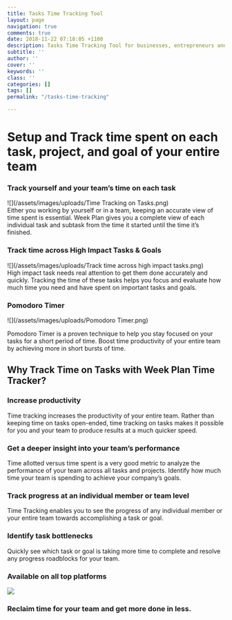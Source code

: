 ```yaml
---
title: Tasks Time Tracking Tool
layout: page
navigation: true
comments: true
date: 2018-11-22 07:18:05 +1100
description: Tasks Time Tracking Tool for businesses, entrepreneurs and teams globally.
subtitle: ''
author: ''
cover: ''
keywords: ''
class: ''
categories: []
tags: []
permalink: "/tasks-time-tracking"

---
```

# Setup and Track time spent on each task, project, and goal of your entire team

### **Track yourself and your team’s time on each task**

![](/assets/images/uploads/Time Tracking on Tasks.png)  
Either you working by yourself or in a team, keeping an accurate view of time spent is essential. Week Plan gives you a complete view of each individual task and subtask from the time it started until the time it’s finished.

### **Track time across High Impact Tasks & Goals**

![](/assets/images/uploads/Track time across high impact tasks.png)  
High impact task needs real attention to get them done accurately and quickly. Tracking the time of these tasks helps you focus and evaluate how much time you need and have spent on important tasks and goals.

### **Pomodoro Timer**

![](/assets/images/uploads/Pomodoro Timer.png)

Pomodoro Timer is a proven technique to help you stay focused on your tasks for a short period of time. Boost time productivity of your entire team by achieving more in short bursts of time.

## **Why Track Time on Tasks with Week Plan Time Tracker?**

### **Increase productivity**

Time tracking increases the productivity of your entire team. Rather than keeping time on tasks open-ended, time tracking on tasks makes it possible for you and your team to produce results at a much quicker speed.

### **Get a deeper insight into your team’s performance**

Time allotted versus time spent is a very good metric to analyze the performance of your team across all tasks and projects. Identify how much time your team is spending to achieve your company’s goals.

### **Track progress at an individual member or team level**

Time Tracking enables you to see the progress of any individual member or your entire team towards accomplishing a task or goal.

### **Identify task bottlenecks**

Quickly see which task or goal is taking more time to complete and resolve any progress roadblocks for your team.

### Available on all top platforms

![](https://weekplan.net/assets/images/uploads/All%20Apps-1.png)

### **Reclaim time for your team and get more done in less.**